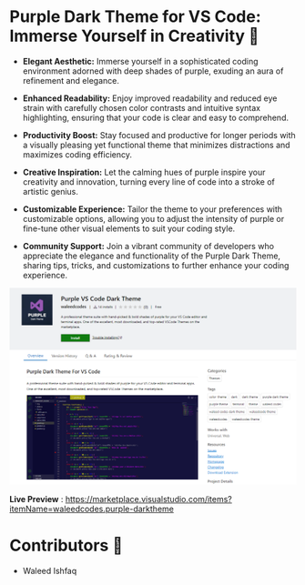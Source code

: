 # Purple Dark Theme for VS Code: Immerse Yourself in Creativity 💜 

- **Elegant Aesthetic:** Immerse yourself in a sophisticated coding environment adorned with deep shades of purple, exuding an aura of refinement and elegance.

- **Enhanced Readability:** Enjoy improved readability and reduced eye strain with carefully chosen color contrasts and intuitive syntax highlighting, ensuring that your code is clear and easy to comprehend.

- **Productivity Boost:** Stay focused and productive for longer periods with a visually pleasing yet functional theme that minimizes distractions and maximizes coding efficiency.

- **Creative Inspiration:** Let the calming hues of purple inspire your creativity and innovation, turning every line of code into a stroke of artistic genius.

- **Customizable Experience:** Tailor the theme to your preferences with customizable options, allowing you to adjust the intensity of purple or fine-tune other visual elements to suit your coding style.

- **Community Support:** Join a vibrant community of developers who appreciate the elegance and functionality of the Purple Dark Theme, sharing tips, tricks, and customizations to further enhance your coding experience.

<img src="./images/main.png" alt="">
<br>

**Live Preview** : https://marketplace.visualstudio.com/items?itemName=waleedcodes.purple-darktheme

# Contributors 🧔

- Waleed Ishfaq
